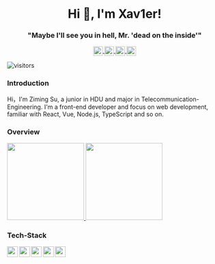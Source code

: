 <h1 align="center"> Hi 👋, I'm Xav1er!</h1>
<h3 align="center">"Maybe I'll see you in hell, Mr. 'dead on the inside'"</h3>
<p align="center">
  <a href="https://xav1er.com" target="blank">
    <img align="center" alt="xav1er's site" width="22px" src="https://cdn.jsdelivr.net/npm/simple-icons@v3/icons/react.svg" />
  </a>
  <a href="https://space.bilibili.com/12253098" target="blank">
    <img align="center" alt="BiliBili" width="22px" src="https://cdn.jsdelivr.net/npm/simple-icons@v3/icons/bilibili.svg" />
  </a>
  <a href="https://www.douyin.com/user/MS4wLjABAAAAhpUiBNvLM5sc3SOp2arxQS6hGT8c0eTWkq9XcypOgX4" target="blank">
    <img align="center" alt="Douyin" width="22px" src="https://cdn.jsdelivr.net/npm/simple-icons@v3/icons/tiktok.svg" />
  </a>
  <a href="https://www.zhihu.com/people/xav1ersue" target="blank">
    <img align="center" alt="Zhihu" width="22px" src="https://cdn.jsdelivr.net/npm/simple-icons@v3/icons/zhihu.svg"/>
  </a>
</p>

![visitors](https://visitor-badge.laobi.icu/badge?page_id=Xav1erSue.Xav1erSue)

### Introduction

Hi，I'm Ziming Su, a junior in HDU  and major in Telecommunication-Engineering. I'm a front-end developer and focus on web development, familiar with React, Vue, Node.js, TypeScript and so on. 

### Overview

<a href="https://github.com/Xav1erSue">
  <img height="180em" src="https://github-readme-stats.vercel.app/api?username=Xav1erSue&theme=buefy&show_icons=true&hide_border=true" />
  <img height="180em" src="https://github-readme-stats.vercel.app/api/top-langs/?username=Xav1erSue&theme=buefy&layout=compact&hide_border=true" />
</a>

### Tech-Stack

<img align="left" height="25em" src="https://www.vectorlogo.zone/logos/typescriptlang/typescriptlang-icon.svg">
<img align="left" height="25em" src="https://www.vectorlogo.zone/logos/javascript/javascript-icon.svg">
<img align="left" height="25em" src="https://www.vectorlogo.zone/logos/numpy/numpy-ar21.svg">
<img align="left" height="25em" src="https://www.vectorlogo.zone/logos/numpy/numpy-ar21.svg">
<img align="left" height="25em" src="https://www.vectorlogo.zone/logos/numpy/numpy-ar21.svg">
